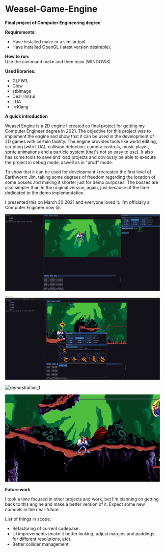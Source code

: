 # Weasel-Game-Engine
**Final project of Computer Engineering degree**  

**Requirements:**
- Have installed make or a similar tool.
- Have installed OpenGL (latest version desirable).

**How to run:**  
Use the command make and then main (WINDOWS)

**Used libraries:**
- GLFW3
- Glew
- stbImage
- Dear ImGui
- LUA
- irrKlang

**A quick introduction**

Weasel Engine is a 2D engine I created as final project for getting my Computer Engineer degree in 2021. The objective for this project was to implement the engine and show that it can be used in the development of 2D games with certain facility. The engine provides tools like world editing, scripting (with LUA), collision detection, camera controls, music player, sprite animations and a particle system (that's not so easy to use). It also has some tools to save and load projects and obviously be able to execute the project in debug mode, aswell as in "prod" mode.

To show that it can be used for development I recreated the first level of Earthworm Jim, taking some degrees of freedom regarding the location of some bosses and making it shorter just for demo purposes. The bosses are also simpler than in the original version, again, just because of the time dedicated to the demo implementation.

I presented this on March 30 2021 and everyone loved it. I'm officially a Computer Engineer now 😃.

![1](images/1.png)

![2](images/2.png)

![demostration_1](images/Demostracion_Weasel_Engine.gif)

![demostration_2](images/Demostracion_Weasel_Engine2.gif)


**Future work**

I took a time focused in other projects and work, but I'm planning on getting back to this engine and make a better version of it. Expect some new commits in the near future.

List of things in scope:
- Refactoring of current codebase.
- UI improvements (make it better looking, adjust margins and paddings for different resolutions, etc).
- Better collider management.

